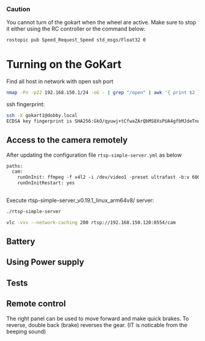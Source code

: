 ### Caution
You cannot turn of the gokart when the wheel are active. Make sure to stop it either using the RC controller or the command below:

```bash
rostopic pub Speed_Request_Speed std_msgs/Float32 0
```

# Turning on the GoKart

Find all host in network with open ssh port
```bash
nmap -Pn -p22 192.168.150.1/24 -oG - | grep "/open" | awk '{ print $2 }'
```
ssh fingerprint:
```bash
ssh -X gokart1@dobby.local
ECDSA key fingerprint is SHA256:GkO/qyuwj+tCfwaZArQbMS8XsPUA4gfbMJdeTnqG1n4.
```

## Access to the camera remotely

After updating the configuration file `rtsp-simple-server.yml` as below

```txt
paths:
  cam:
    runOnInit: ffmpeg -f v4l2 -i /dev/video1 -preset ultrafast -b:v 600k -f rtsp rtsp://localhost:$RTSP_PORT/$RTSP_PATH
    runOnInitRestart: yes
    
```
Execute rtsp-simple-server_v0.19.1_linux_arm64v8/ server:
```bash
./rtsp-simple-server    
```

```bash
vlc -vvv --network-caching 200 rtsp://192.168.150.120:8554/cam
```

## Battery 



## Using Power supply 

## Tests

## Remote control

The right panel can be used to move forward and make quick brakes. To reverse, double back (brake) reverses the gear. (IT is noticable from the beeping sound)


